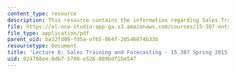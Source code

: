 ```yaml
---
content_type: resource
description: This resource contains the information regarding Sales Training and Forecasting.
file: https://ol-ocw-studio-app-qa.s3.amazonaws.com/courses/15-387-entrepreneurial-sales-spring-2015/924768ee0db75700e526089bdf1be547_MIT15_387S15_Lecture6.pdf
file_type: application/pdf
parent_uid: ba12fd09-fd5a-ef65-064f-20546074b33b
resourcetype: Document
title: 'Lecture 6: Sales Training and Forecasting - 15.387 Spring 2015'
uid: 924768ee-0db7-5700-e526-089bdf1be547
---
```

